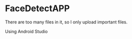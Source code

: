 # FaceDetectAPP
There are too many files in it, so I only upload important files.



Using Android Studio

